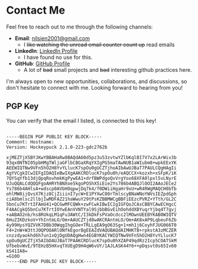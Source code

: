 # Contact Me

Feel free to reach out to me through the following channels:

- **Email**: [nilsien2001@gmail.com](mailto:nilsien2001@gmail.com)
  - I ~~like watching the unread email counter count up~~ read emails
- **LinkedIn**: [LinkedIn Profile](https://www.linkedin.com/in/nils-michael-fitjar-4346a3234/)
  - I have found no use for this.
- **GitHub**: [GitHub Profile](https://github.com/Neelzee)
  - A lot of ~~bad~~ small projects and ~~bad~~ interesting github practices here.

I'm always open to new opportunities, collaborations, and discussions, so don't hesitate to connect with me. Looking forward to hearing from you!

## PGP Key

You can verify that the email I listed, is connected to this key!

```pgp

-----BEGIN PGP PUBLIC KEY BLOCK-----
Comment: Hostname:
Version: Hockeypuck 2.1.0-223-gdc2762b

xjMEZTjX5BYJKwYBBAHaRw8BAQdA60d5pz3u53zvtwYZlbKqlBI7V7x2LArWiv3b
93qx0NTNI05pbHMgTWljaGFlbCBGaXRqYXIgPG5maTAwNUB1aWIubm8+wpkEExYK
AEEWIQTNw9VFn5hO2H8YvYLlucK7spOu0gUCZTjhoAIbAwUJBaT7PAULCQgHAgIi
AgYVCgkICwIEFgIDAQIeBwIXgAAKCRDlucK7spOu0h/eAQCCX+kozxh+xSFpK/iK
7QYSqYfb13djQpqRovhmkKgPywEA1+drfBWPdgoQvVrgYox68XFA0lpxl5vLNyrE
UJuQQALCdQQQFgoAHRYhBNXoe5kgoPOShX5iEie2Ys786b4ABQJlOOI2AAoJECe2
Ys786b4AHlsA+wdscp0AVbHOqpwjDq7k4/f0DWiiHgaHr9xU+wR4RWgMAQCH0bTb
ohlMW8ijQvsX7Kjz8CjZiiinI7ycW+E1PYXwC80rTmlscyBNaWNoYWVsIEZpdGph
ciA8bmlsc2llbjIwMDFAZ21haWwuY29tPsKZBBMWCgBBFiEEzcPVRZ+YTth/GL2C
5bnCu7KTrtIFAmU41+QCGwMFCQWk+zwFCwkIBwICIgIGFQoJCAsCBBYCAwECHgcC
F4AACgkQ5bnCu7KTrtIOYwEAnVVNTYal9SjbbBGvEihOohddXBYuqrYjbq4T7gvj
+aABAO2nb/hs8RUkqLM1qFu3AWtC/I3kDkFsPVaOcdcc2lMOwnUEEBYKAB0WIQTV
6HuZIKDzkoV+YhIntmLO/Om+AAUCZTjd8wAKCRAntmLO/Om+AK8xAP9LqbeuF6Zb
4y99HysYQZVVK7DBb30WqgIhgGOe+TRLLgEA9gO63Sg+1+mh1j6CoyhFJUG066T0
F4+2nW+W3ttJOQPOOARlONfkEgorBgEEAZdVAQUBAQdAIMHKTB+rpkstA3zMCZER
cnzzdyaokhd6h7un1xQjDgUDAQgHwn4EGBYKACYWIQTNw9VFn5hO2H8YvYLlucK7
spOu0gUCZTjX5AIbDAUJBaT7PAAKCRDlucK7spOu0hXZAP49qdRz2Icp5COATSkM
UfbebvWvE/9TEHzB5HXvqTXUEgD9H4qW6vUY/1AJLASK44Y6++pDqsvt0s65Iv60
kS41IA8=
=G10O
-----END PGP PUBLIC KEY BLOCK-----

```
